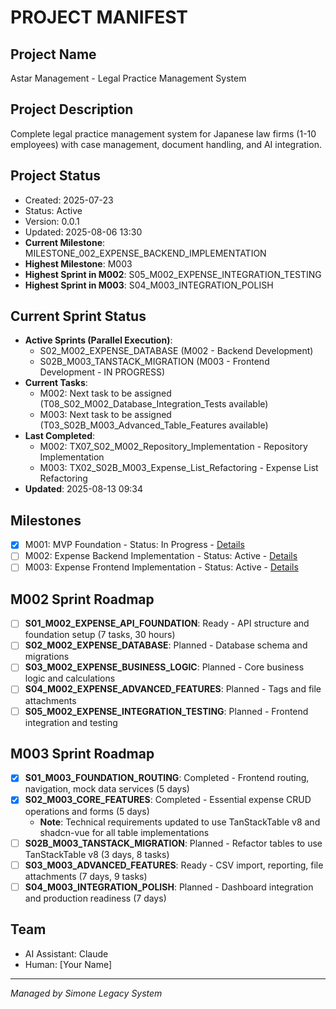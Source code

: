 # PROJECT MANIFEST

## Project Name
Astar Management - Legal Practice Management System

## Project Description
Complete legal practice management system for Japanese law firms (1-10 employees) with case management, document handling, and AI integration.

## Project Status
- Created: 2025-07-23
- Status: Active
- Version: 0.0.1
- Updated: 2025-08-06 13:30
- **Current Milestone**: MILESTONE_002_EXPENSE_BACKEND_IMPLEMENTATION
- **Highest Milestone**: M003
- **Highest Sprint in M002**: S05_M002_EXPENSE_INTEGRATION_TESTING
- **Highest Sprint in M003**: S04_M003_INTEGRATION_POLISH

## Current Sprint Status
- **Active Sprints (Parallel Execution)**: 
  - S02_M002_EXPENSE_DATABASE (M002 - Backend Development)
  - S02B_M003_TANSTACK_MIGRATION (M003 - Frontend Development - IN PROGRESS)
- **Current Tasks**: 
  - M002: Next task to be assigned (T08_S02_M002_Database_Integration_Tests available)
  - M003: Next task to be assigned (T03_S02B_M003_Advanced_Table_Features available)
- **Last Completed**: 
  - M002: TX07_S02_M002_Repository_Implementation - Repository Implementation
  - M003: TX02_S02B_M003_Expense_List_Refactoring - Expense List Refactoring
- **Updated**: 2025-08-13 09:34

## Milestones
- [x] M001: MVP Foundation - Status: In Progress - [Details](02_REQUIREMENTS/MILESTONE_001_MVP_FOUNDATION/MILESTONE_001_milestone_meta.md)
- [ ] M002: Expense Backend Implementation - Status: Active - [Details](02_REQUIREMENTS/MILESTONE_002_EXPENSE_BACKEND_IMPLEMENTATION/MILESTONE_002_milestone_meta.md)
- [ ] M003: Expense Frontend Implementation - Status: Active - [Details](02_REQUIREMENTS/MILESTONE_003_EXPENSE_FRONTEND_IMPLEMENTATION/MILESTONE_003_milestone_meta.md)

## M002 Sprint Roadmap
- [ ] **S01_M002_EXPENSE_API_FOUNDATION**: Ready - API structure and foundation setup (7 tasks, 30 hours)
- [ ] **S02_M002_EXPENSE_DATABASE**: Planned - Database schema and migrations
- [ ] **S03_M002_EXPENSE_BUSINESS_LOGIC**: Planned - Core business logic and calculations
- [ ] **S04_M002_EXPENSE_ADVANCED_FEATURES**: Planned - Tags and file attachments
- [ ] **S05_M002_EXPENSE_INTEGRATION_TESTING**: Planned - Frontend integration and testing

## M003 Sprint Roadmap
- [x] **S01_M003_FOUNDATION_ROUTING**: Completed - Frontend routing, navigation, mock data services (5 days)
- [x] **S02_M003_CORE_FEATURES**: Completed - Essential expense CRUD operations and forms (5 days)
  - **Note**: Technical requirements updated to use TanStackTable v8 and shadcn-vue for all table implementations
- [ ] **S02B_M003_TANSTACK_MIGRATION**: Planned - Refactor tables to use TanStackTable v8 (3 days, 8 tasks)
- [ ] **S03_M003_ADVANCED_FEATURES**: Ready - CSV import, reporting, file attachments (7 days, 9 tasks)
- [ ] **S04_M003_INTEGRATION_POLISH**: Planned - Dashboard integration and production readiness (7 days)

## Team
- AI Assistant: Claude
- Human: [Your Name]

---
*Managed by Simone Legacy System*
